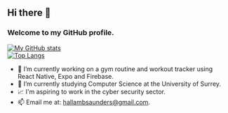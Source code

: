 ## Hi there 👋
### Welcome to my GitHub profile.


[![My GitHub stats](https://github-readme-stats-hallam-saunders-projects.vercel.app/api?username=HallamSaunders&theme=dark)](https://github.com/HallamSaunders/github-readme-stats)\
[![Top Langs](https://github-readme-stats-hallam-saunders-projects.vercel.app/api/top-langs/?username=HallamSaunders&layout=donut&theme=dark&hide=shaderlab,hlsl&langs_count=7)](https://github.com/HallamSaunders/github-readme-stats)

<!--
**HallamSaunders/HallamSaunders** is a ✨ _special_ ✨ repository because its `README.md` (this file) appears on your GitHub profile.

Here are some ideas to get you started:
-->

- 🔭 I’m currently working on a gym routine and workout tracker using React Native, Expo and Firebase.
- 🌱 I’m currently studying Computer Science at the University of Surrey.
- :chart_with_upwards_trend: I'm aspiring to work in the cyber security sector.
- 📫 Email me at: hallambsaunders@gmail.com.

<!--
- ⚡ Fun fact: ... 
- 👯 I’m looking to collaborate on ...
- 🤔 I’m looking for help with ...
- 💬 Ask me about ...
-->

